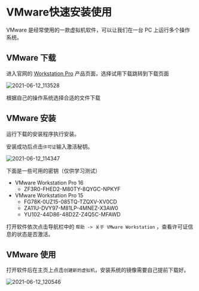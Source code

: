 # VMware快速安装使用

VMware 是经常使用的一款虚拟机软件，可以让我们在一台 PC 上运行多个操作系统。

## VMware 下载

进入官网的 [Workstation Pro](https://www.vmware.com/cn/products/workstation-pro.html) 产品页面，选择试用下载跳转到下载页面

![2021-06-12_113528](https://gitee.com/mounui/PicBed/raw/master/notebook/2021-06-12_113528.png)

根据自己的操作系统选择合适的文件下载

## VMware 安装

运行下载的安装程序执行安装。

安装成功后点击`许可证`输入激活秘钥。

![2021-06-12_114347](https://gitee.com/mounui/PicBed/raw/master/notebook/2021-06-12_114347.png)

下面是一些可用的密钥（仅供学习测试）

- VMware Workstation Pro 16
  - ZF3R0-FHED2-M80TY-8QYGC-NPKYF
- VMware Workstation Pro 15
  - FG78K-0UZ15-085TQ-TZQXV-XV0CD
  - ZA11U-DVY97-M81LP-4MNEZ-X3AW0
  - YU102-44D86-48D2Z-Z4Q5C-MFAWD

打开软件依次点击导航栏中的 `帮助 -> 关于 VMware Workstation` ，查看许可证信息的状态是否激活。

## VMware 使用

打开软件后在主页上点击`创建新的虚拟机`，安装系统的镜像需要自己提前下载好。

![2021-06-12_120546](https://gitee.com/mounui/PicBed/raw/master/notebook/2021-06-12_120546.png)

